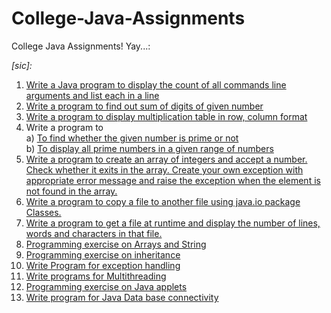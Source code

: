 # College-Java-Assignments

College Java Assignments! Yay...:

*[sic]:*
1. [Write a Java program to display the count of all commands line arguments and list each in a line](https://github.com/Brahvim/College-Java-Assignments/tree/1)  
2. [Write a program to find out sum of digits of given number](https://github.com/Brahvim/College-Java-Assignments/tree/2)  
3. [Write a program to display multiplication table in row, column format](https://github.com/Brahvim/College-Java-Assignments/tree/3)  
4. Write a program to  
    a) [To find whether the given number is prime or not](https://github.com/Brahvim/College-Java-Assignments/tree/4a)  
    b) [To display all prime numbers in a given range of numbers](https://github.com/Brahvim/College-Java-Assignments/tree/4b)  
5. [Write a program to create an array of integers and accept a number. Check whether it exits in the array. Create your own exception with appropriate error message and raise the exception when the element is not found in the array.](https://github.com/Brahvim/College-Java-Assignments/tree/5)  
6. [Write a program to copy a file to another file using java.io package Classes.](https://github.com/Brahvim/College-Java-Assignments/tree/6)  
7. [Write a program to get a file at runtime and display the number of lines, words and characters in that file.](https://github.com/Brahvim/College-Java-Assignments/tree/7)  
8. [Programming exercise on Arrays and String](https://github.com/Brahvim/College-Java-Assignments/tree/8)  
9. [Programming exercise on inheritance](https://github.com/Brahvim/College-Java-Assignments/tree/9)  
10. [Write Program for exception handling](https://github.com/Brahvim/College-Java-Assignments/tree/10)  
11. [Write programs for Multithreading](https://github.com/Brahvim/College-Java-Assignments/tree/11)  
12. [Programming exercise on Java applets](https://github.com/Brahvim/College-Java-Assignments/tree/12)  
13. [Write program for Java Data base connectivity](https://github.com/Brahvim/College-Java-Assignments/tree/13)  
